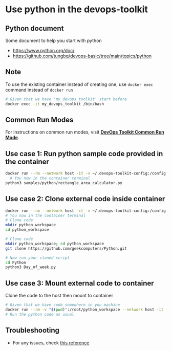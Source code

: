 # Use python in the devops-toolkit

## Python document

Some document to help you start with python

- <https://www.python.org/doc/>
- <https://github.com/tungbq/devops-basic/tree/main/topics/python>

## Note

To use the existing container instead of creating one, use `docker exec` command instead of `docker run`

```bash
# Given that we have 'my_devops_toolkit' start before
docker exec -it my_devops_toolkit /bin/bash
```

## Common Run Modes

For instructions on common run modes, visit [**DevOps Toolkit Common Run Mode**](../usage/run_mode.md).

## Use case 1: Run python sample code provided in the container

```bash
docker run --rm --network host -it -v ~/.devops-toolkit-config:/config tungbq/devops-toolkit:latest
  # You now in the container terminal
python3 samples/python/rectangle_area_calculator.py
```

## Use case 2: Clone external code inside container

```bash
docker run --rm --network host -it -v ~/.devops-toolkit-config:/config tungbq/devops-toolkit:latest
# You now in the container terminal
# Clone code
mkdir python_workspace
cd python_workspace

# Clone code
mkdir python_workspace; cd python_workspace
git clone https://github.com/geekcomputers/Python.git

# Now run your cloned script
cd Python
python3 Day_of_week.py
```

## Use case 3: Mount external code to container

Clone the code to the host then mount to container

```bash
# Given that we have code somewhere in you machine
docker run --rm -v "$(pwd)":/root/python_workspace --network host -it -v ~/.devops-toolkit-config:/config tungbq/devops-toolkit:latest
# Run the python code as usual
```

## Troubleshooting

- For any issues, check [this reference](../troubleshooting/TROUBLESHOOTING.md)
